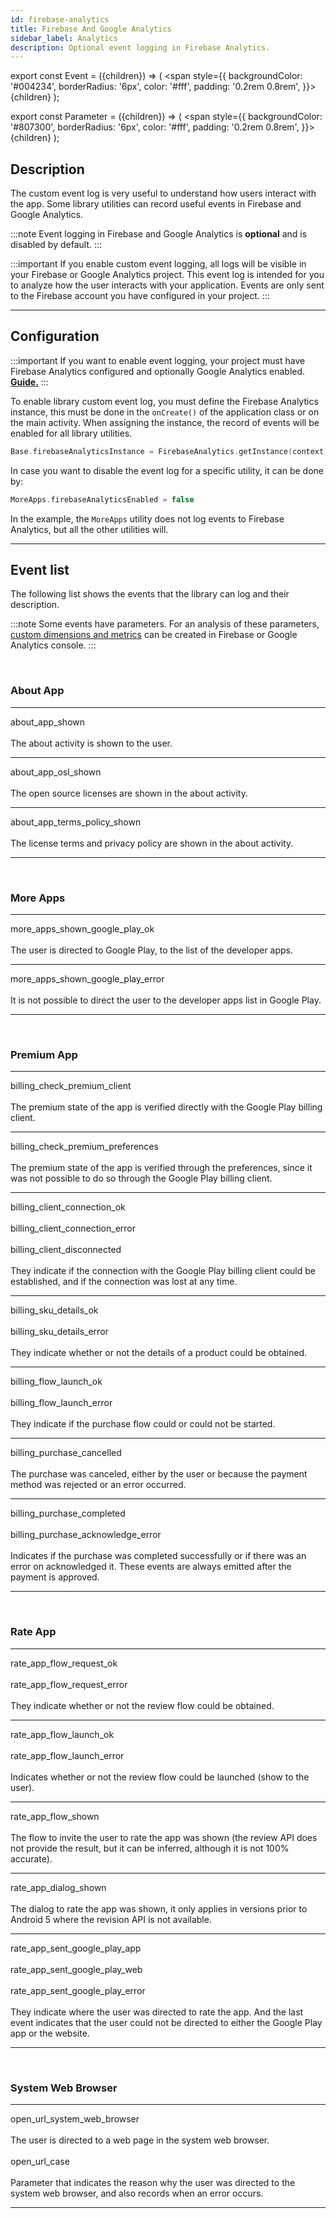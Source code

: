 ```yaml
---
id: firebase-analytics
title: Firebase And Google Analytics
sidebar_label: Analytics
description: Optional event logging in Firebase Analytics.
---
```


export const Event = ({children}) => ( <span style={{
    backgroundColor: '#004234',
    borderRadius: '6px',
    color: '#fff',
    padding: '0.2rem 0.8rem',
}}>{children}</span> );

export const Parameter = ({children}) => ( <span style={{
    backgroundColor: '#807300',
    borderRadius: '6px',
    color: '#fff',
   padding: '0.2rem 0.8rem',
}}>{children}</span> );

## Description

The custom event log is very useful to understand how users interact with the app. Some library utilities can record useful events in Firebase and
Google Analytics.

:::note
Event logging in Firebase and Google Analytics is **optional** and is disabled by default.
:::

:::important
If you enable custom event logging, all logs will be visible in your Firebase or Google Analytics project. This event log is intended for 
you to analyze how the user interacts with your application. Events are only sent to the Firebase account you have configured in your project.
:::

---

## Configuration

:::important
If you want to enable event logging, your project must have Firebase Analytics configured and optionally Google Analytics enabled.
**[Guide.](https://firebase.google.com/docs/analytics/get-started?platform=android)**
:::

To enable library custom event log, you must define the Firebase Analytics instance, this must be done in the `onCreate()` of the
application class or on the main activity. When assigning the instance, the record of events will be enabled for all library utilities.

```kotlin
Base.firebaseAnalyticsInstance = FirebaseAnalytics.getInstance(context)
```

In case you want to disable the event log for a specific utility, it can be done by:
```kotlin
MoreApps.firebaseAnalyticsEnabled = false
```
In the example, the `MoreApps` utility does not log events to Firebase Analytics, but all the other utilities will.

---

## Event list

The following list shows the events that the library can log and their description.

:::note
Some events have <Parameter>parameters.</Parameter> For an analysis of these parameters, 
[custom dimensions and metrics](https://support.google.com/analytics/answer/10075209?hl=en)
can be created in Firebase or Google Analytics console.
:::

<br/>

### About App

---
<Event>about_app_shown</Event><br/><br/>
The about activity is shown to the user.

---
<Event>about_app_osl_shown</Event><br/><br/>
The open source licenses are shown in the about activity.

---
<Event>about_app_terms_policy_shown</Event><br/><br/>
The license terms and privacy policy are shown in the about activity.

---
<br/>



### More Apps

---
<Event>more_apps_shown_google_play_ok</Event><br/><br/>
The user is directed to Google Play, to the list of the developer apps.

---
<Event>more_apps_shown_google_play_error</Event><br/><br/>
It is not possible to direct the user to the developer apps list in Google Play.

---
<br/>



### Premium App

---
<Event>billing_check_premium_client</Event><br/><br/>
The premium state of the app is verified directly with the Google Play billing client.

---
<Event>billing_check_premium_preferences</Event><br/><br/>
The premium state of the app is verified through the preferences, since it was not possible to do so through the Google Play billing client.

---
<Event>billing_client_connection_ok</Event><br/><br/>
<Event>billing_client_connection_error</Event><br/><br/>
<Event>billing_client_disconnected</Event><br/><br/>
They indicate if the connection with the Google Play billing client could be established, and if the connection was lost at any time.

---
<Event>billing_sku_details_ok</Event><br/><br/>
<Event>billing_sku_details_error</Event><br/><br/>
They indicate whether or not the details of a product could be obtained.

---
<Event>billing_flow_launch_ok</Event><br/><br/>
<Event>billing_flow_launch_error</Event><br/><br/>
They indicate if the purchase flow could or could not be started.

---
<Event>billing_purchase_cancelled</Event><br/><br/>
The purchase was canceled, either by the user or because the payment method was rejected or an error occurred.

---
<Event>billing_purchase_completed</Event><br/><br/>
<Event>billing_purchase_acknowledge_error</Event><br/><br/>
Indicates if the purchase was completed successfully or if there was an error on acknowledged it. These events are always emitted after the 
payment is approved.

---
<br/>



### Rate App

---
<Event>rate_app_flow_request_ok</Event><br/><br/>
<Event>rate_app_flow_request_error</Event><br/><br/>
They indicate whether or not the review flow could be obtained.

---
<Event>rate_app_flow_launch_ok</Event><br/><br/>
<Event>rate_app_flow_launch_error</Event><br/><br/>
Indicates whether or not the review flow could be launched (show to the user).

---
<Event>rate_app_flow_shown</Event><br/><br/>
The flow to invite the user to rate the app was shown (the review API does not provide the result, but it can be inferred, although it is not 
100% accurate).

---
<Event>rate_app_dialog_shown</Event><br/><br/>
The dialog to rate the app was shown, it only applies in versions prior to Android 5 where the revision API is not available.

---
<Event>rate_app_sent_google_play_app</Event><br/><br/>
<Event>rate_app_sent_google_play_web</Event><br/><br/>
<Event>rate_app_sent_google_play_error</Event><br/><br/>
They indicate where the user was directed to rate the app. And the last event indicates that the user could not be directed to either the Google Play 
app or the website.

---
<br/>



### System Web Browser

---
<Event>open_url_system_web_browser</Event><br/><br/>
The user is directed to a web page in the system web browser.
<br/><br/>
<Parameter>open_url_case</Parameter><br/><br/>
Parameter that indicates the reason why the user was directed to the system web browser, and also records when an error occurs.

---
<br/>
